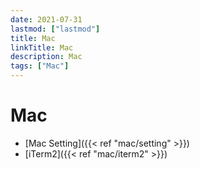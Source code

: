 ```yaml
---
date: 2021-07-31
lastmod: ["lastmod"]
title: Mac
linkTitle: Mac
description: Mac
tags: ["Mac"]
---
```


# Mac

- [Mac Setting]({{< ref "mac/setting" >}})
- [iTerm2]({{< ref "mac/iterm2" >}})